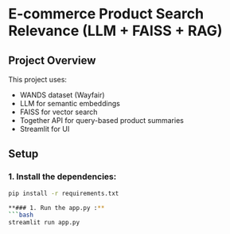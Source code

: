 # E-commerce Product Search Relevance (LLM + FAISS + RAG)

## Project Overview

This project uses:
- WANDS dataset (Wayfair)
- LLM for semantic embeddings
- FAISS for vector search
- Together API for query-based product summaries
- Streamlit for UI

## Setup

### 1. Install the dependencies:
```bash
pip install -r requirements.txt

**### 1. Run the app.py :**
```bash
streamlit run app.py
